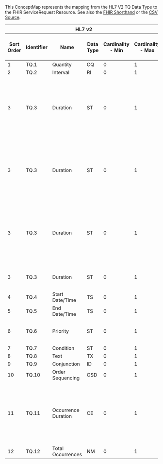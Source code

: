 
This ConceptMap represents the mapping from the HL7 V2 TQ Data Type to the FHIR ServiceRequest Resource. See also the <a href='https://github.com/HL7/v2-to-fhir/blob/master/tank/Datatype TQ to ServiceRequest.fsh'>FHIR Shorthand</a> or the <a href='https://github.com/HL7/v2-to-fhir/blob/master/mappings/datatypes/HL7 Data Type - FHIR R4_ TQ[ServiceRequest] - Sheet1.csv'>CSV Source</a>.
<table class='grid'><thead>
<tr><th colspan='6'>HL7 v2</th><th colspan='3'>Condition (IF True, args)</th><th colspan='8'>HL7 FHIR</th><th rowspan='2'>Comments</th></tr>
<tr><th title='Rows are listed in sequence of how they appear in the v2 standard. The first column, Sort Order, provides a sort order that can re-create the original v2 standard sequence in case one opts to re-sort/filter the rows.'>Sort Order</th><th title='Contains the formal Data Type Name and Component Sequence according to the base standard using &quot;.&quot; as the delimiter.'>Identifier</th><th title='The formal name of the field in the most current published version.'>Name</th><th title='The data type of the field in the most current published version if not deprecated, otherwise the data type at the time it was deprecated and removed.'>Data Type</th><th title='The V2 min cardinality expressed numerically.'>Cardinality - Min</th><th title='The V2 max cardinality expressed numerically.' style='border-right: 2px'>Cardinality - Max</th><th title='Condition in an easy to read syntax (Computable ANTLR)'>Computable ANTLR</th><th title='Condition in FHIRPath Notation'>Computable FHIRPath</th><th title='Condition expressed in narrative form' style='border-right: 2px'>Narrative</th><th title='An existing FHIR attribute in the target FHIR version.'>FHIR Attribute</th><th title='The FHIR attribute&apos;s data type in the target FHIR version.'>Proposed Extension</th><th title='The proposed FHIR Extension.'>Data Type</th><th title='The FHIR min cardinality expressed numerically.'>Cardinality - Min</th><th title='The FHIR max cardinality expressed numerically.' style='border-right: 2px'>Cardinality - Max</th><th title='The URL to the Data Type Map that is to be used for the attribute in this segment.'>Data Type Mapping</th><th title='The fixed or computed value to assign.'>Vocabulary Mapping<br/>(IS, ID, CE, CEN, CWE)</th><th title='Mapping for terminology tables.'>Assignment</th></tr></thead>
<tbody>
<tr><td>1</td><td>TQ.1</td><td>Quantity</td><td>CQ</td><td>0</td><td style='border-right: 2px'>1</td><td style='border-right: 2px'></td><td style='border-right: 2px'></td><td style='border-right: 2px'></td><td><a href='https://hl7.org/fhir/R4/ServiceRequest.ServiceRequest-definitions.html#ServiceRequest.quantityQuantity'>ServiceRequest.quantityQuantity</a></td><td style='border-right: 2px'></td><td><a href='https://hl7.org/fhir/R4/ServiceRequest.ServiceRequest-definitions.html#ServiceRequest.Quantity'>ServiceRequest.Quantity</a></td><td>0</td><td>1</td><td><a href='ConceptMap-datatype-cq-to-quantity.html'>CQ[Quantity]</a></td><td style='border-right: 2px'></td><td style='border-right: 2px'></td><td style='border-right: 2px'></td></tr>
<tr><td>2</td><td>TQ.2</td><td>Interval</td><td>RI</td><td>0</td><td style='border-right: 2px'>1</td><td style='border-right: 2px'></td><td style='border-right: 2px'></td><td style='border-right: 2px'></td><td><a href='https://hl7.org/fhir/R4/ServiceRequest.ServiceRequest-definitions.html#ServiceRequest.occurrenceTiming'>ServiceRequest.occurrenceTiming</a></td><td style='border-right: 2px'></td><td><a href='https://hl7.org/fhir/R4/ServiceRequest.ServiceRequest-definitions.html#ServiceRequest.Timing'>ServiceRequest.Timing</a></td><td>0</td><td>1</td><td><a href='ConceptMap-datatype-ri-to-timing.html'>RI[Timing]</a></td><td style='border-right: 2px'></td><td style='border-right: 2px'></td><td style='border-right: 2px'></td></tr>
<tr><td>3</td><td>TQ.3</td><td>Duration</td><td>ST</td><td>0</td><td style='border-right: 2px'>1</td><td></td><td></td><td style='border-right: 2px'>If the value and unit in TQ.3 can be unambiguously parsed where the unit is translatable into UCUM and the field contains nothing else.</td><td><a href='https://hl7.org/fhir/R4/ServiceRequest.ServiceRequest-definitions.html#ServiceRequest.occurenceTiming.repeat.boundsDuration.value'>ServiceRequest.occurenceTiming.repeat.boundsDuration.value</a></td><td></td><td><a href='https://hl7.org/fhir/R4/ServiceRequest.ServiceRequest-definitions.html#ServiceRequest.decimal'>ServiceRequest.decimal</a></td><td>0</td><td>1</td><td></td><td></td><td></td><td>See notes on TQ.3 in v2.5.1 for likely formats that will be used in the v2 message.</td></tr>
<tr><td>3</td><td>TQ.3</td><td>Duration</td><td>ST</td><td>0</td><td style='border-right: 2px'>1</td><td></td><td></td><td style='border-right: 2px'>If the value and unit in TQ.3 can be unambiguously parsed where the unit is translatable into UCUM and the field contains nothing else.</td><td><a href='https://hl7.org/fhir/R4/ServiceRequest.ServiceRequest-definitions.html#ServiceRequest.occurenceTiming.repeat.boundsDuration.unit'>ServiceRequest.occurenceTiming.repeat.boundsDuration.unit</a></td><td></td><td><a href='https://hl7.org/fhir/R4/ServiceRequest.ServiceRequest-definitions.html#ServiceRequest.string'>ServiceRequest.string</a></td><td>0</td><td>1</td><td></td><td></td><td></td><td>See notes on TQ.3 in v2.5.1 for likely formats that will be used in the v2 message.</td></tr>
<tr><td>3</td><td>TQ.3</td><td>Duration</td><td>ST</td><td>0</td><td style='border-right: 2px'>1</td><td></td><td></td><td style='border-right: 2px'>If the value and unit in TQ.3 can be unambiguously parsed where the unit is translatable into UCUM and the field contains nothing else.</td><td><a href='https://hl7.org/fhir/R4/ServiceRequest.ServiceRequest-definitions.html#ServiceRequest.occurenceTiming.repeat.boundsDuration.system'>ServiceRequest.occurenceTiming.repeat.boundsDuration.system</a></td><td></td><td></td><td>0</td><td>1</td><td></td><td></td><td>"UCUM"</td><td></td></tr>
<tr><td>3</td><td>TQ.3</td><td>Duration</td><td>ST</td><td>0</td><td style='border-right: 2px'>1</td><td></td><td></td><td style='border-right: 2px'>If TQ.3 cannot be parsed/translated into the duration datatype</td><td></td><td>occurrenceTiming.repeat.extension??-duration</td><td><a href='https://hl7.org/fhir/R4/ServiceRequest.ServiceRequest-definitions.html#ServiceRequest.string'>ServiceRequest.string</a></td><td>0</td><td>1</td><td></td><td></td><td></td><td></td></tr>
<tr><td>4</td><td>TQ.4</td><td>Start Date/Time</td><td>TS</td><td>0</td><td style='border-right: 2px'>1</td><td style='border-right: 2px'></td><td style='border-right: 2px'></td><td style='border-right: 2px'></td><td><a href='https://hl7.org/fhir/R4/ServiceRequest.ServiceRequest-definitions.html#ServiceRequest.occurrenceTiming.repeat.boundsPeriod.start'>ServiceRequest.occurrenceTiming.repeat.boundsPeriod.start</a></td><td style='border-right: 2px'></td><td><a href='https://hl7.org/fhir/R4/ServiceRequest.ServiceRequest-definitions.html#ServiceRequest.dateTime'>ServiceRequest.dateTime</a></td><td>0</td><td>1</td><td><a href='ConceptMap-datatype-ts-to-datetime.html'>TS[DateTime]</a></td><td style='border-right: 2px'></td><td style='border-right: 2px'></td><td style='border-right: 2px'></td></tr>
<tr><td>5</td><td>TQ.5</td><td>End Date/Time</td><td>TS</td><td>0</td><td style='border-right: 2px'>1</td><td style='border-right: 2px'></td><td style='border-right: 2px'></td><td style='border-right: 2px'></td><td><a href='https://hl7.org/fhir/R4/ServiceRequest.ServiceRequest-definitions.html#ServiceRequest.occurrenceTiming.repeat.boundsPeriod.end'>ServiceRequest.occurrenceTiming.repeat.boundsPeriod.end</a></td><td style='border-right: 2px'></td><td><a href='https://hl7.org/fhir/R4/ServiceRequest.ServiceRequest-definitions.html#ServiceRequest.dateTime'>ServiceRequest.dateTime</a></td><td>0</td><td>1</td><td><a href='ConceptMap-datatype-ts-to-datetime.html'>TS[DateTime]</a></td><td style='border-right: 2px'></td><td style='border-right: 2px'></td><td style='border-right: 2px'></td></tr>
<tr><td>6</td><td>TQ.6</td><td>Priority</td><td>ST</td><td>0</td><td style='border-right: 2px'>1</td><td style='border-right: 2px'></td><td style='border-right: 2px'></td><td style='border-right: 2px'></td><td><a href='https://hl7.org/fhir/R4/ServiceRequest.ServiceRequest-definitions.html#ServiceRequest.priority'>ServiceRequest.priority</a></td><td style='border-right: 2px'></td><td><a href='https://hl7.org/fhir/R4/ServiceRequest.ServiceRequest-definitions.html#ServiceRequest.code'>ServiceRequest.code</a></td><td>0</td><td>1</td><td style='border-right: 2px'></td><td>Priority</td><td style='border-right: 2px'></td><td>A translation from the text priority in the v2 message to a coded value in the request-priority value set will be required.</td></tr>
<tr><td>7</td><td>TQ.7</td><td>Condition</td><td>ST</td><td>0</td><td style='border-right: 2px'>1</td><td style='border-right: 2px'></td><td style='border-right: 2px'></td><td style='border-right: 2px'></td><td style='border-right: 2px'></td><td>extension??-condition</td><td><a href='https://hl7.org/fhir/R4/ServiceRequest.ServiceRequest-definitions.html#ServiceRequest.string'>ServiceRequest.string</a></td><td>0</td><td>1</td><td style='border-right: 2px'></td><td style='border-right: 2px'></td><td style='border-right: 2px'></td><td style='border-right: 2px'></td></tr>
<tr><td>8</td><td>TQ.8</td><td>Text</td><td>TX</td><td>0</td><td style='border-right: 2px'>1</td><td style='border-right: 2px'></td><td style='border-right: 2px'></td><td style='border-right: 2px'></td><td><a href='https://hl7.org/fhir/R4/ServiceRequest.ServiceRequest-definitions.html#ServiceRequest.note'>ServiceRequest.note</a>(<a href='https://hl7.org/fhir/R4/ServiceRequest.ServiceRequest-definitions.html#ServiceRequest.Annotation.text'>ServiceRequest.Annotation.text</a>)</td><td style='border-right: 2px'></td><td><a href='https://hl7.org/fhir/R4/references.html'>Reference</a>(<a href='https://hl7.org/fhir/R4/ServiceRequest.ServiceRequest-definitions.html#ServiceRequest.Annotation'>ServiceRequest.Annotation</a>)</td><td>0</td><td>-1</td><td style='border-right: 2px'></td><td style='border-right: 2px'></td><td style='border-right: 2px'></td><td style='border-right: 2px'></td></tr>
<tr><td>9</td><td>TQ.9</td><td>Conjunction</td><td>ID</td><td>0</td><td style='border-right: 2px'>1</td><td style='border-right: 2px'></td><td style='border-right: 2px'></td><td style='border-right: 2px'></td><td style='border-right: 2px'></td><td style='border-right: 2px'></td><td style='border-right: 2px'></td><td style='border-right: 2px'></td><td style='border-right: 2px'></td><td style='border-right: 2px'></td><td style='border-right: 2px'></td><td style='border-right: 2px'></td><td style='border-right: 2px'></td></tr>
<tr><td>10</td><td>TQ.10</td><td>Order Sequencing</td><td>OSD</td><td>0</td><td style='border-right: 2px'>1</td><td style='border-right: 2px'></td><td style='border-right: 2px'></td><td style='border-right: 2px'></td><td style='border-right: 2px'></td><td style='border-right: 2px'></td><td style='border-right: 2px'></td><td style='border-right: 2px'></td><td style='border-right: 2px'></td><td style='border-right: 2px'></td><td style='border-right: 2px'></td><td style='border-right: 2px'></td><td style='border-right: 2px'></td></tr>
<tr><td>11</td><td>TQ.11</td><td>Occurrence Duration</td><td>CE</td><td>0</td><td style='border-right: 2px'>1</td><td style='border-right: 2px'></td><td style='border-right: 2px'></td><td style='border-right: 2px'></td><td style='border-right: 2px'></td><td style='border-right: 2px'></td><td style='border-right: 2px'></td><td style='border-right: 2px'></td><td style='border-right: 2px'></td><td style='border-right: 2px'></td><td style='border-right: 2px'></td><td style='border-right: 2px'></td><td>Note that the v2 base standard data type of CE is incorrect, but since it always has been CE it is not clear how implementers actually put a time and unit in this field.  It is up to the implementer how best to parse this and use the occurrenceTiming.repeat.duration and durationUnits.</td></tr>
<tr><td>12</td><td>TQ.12</td><td>Total Occurrences</td><td>NM</td><td>0</td><td style='border-right: 2px'>1</td><td style='border-right: 2px'></td><td style='border-right: 2px'></td><td style='border-right: 2px'></td><td><a href='https://hl7.org/fhir/R4/ServiceRequest.ServiceRequest-definitions.html#ServiceRequest.occurrenceTiming.repeat.count'>ServiceRequest.occurrenceTiming.repeat.count</a></td><td style='border-right: 2px'></td><td><a href='https://hl7.org/fhir/R4/ServiceRequest.ServiceRequest-definitions.html#ServiceRequest.positiveInt'>ServiceRequest.positiveInt</a></td><td>0</td><td>1</td><td style='border-right: 2px'></td><td style='border-right: 2px'></td><td style='border-right: 2px'></td><td style='border-right: 2px'></td></tr>
</tbody></table>
